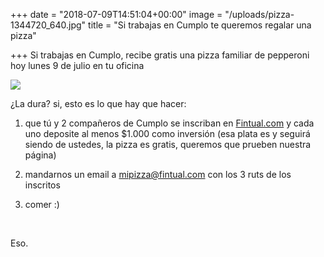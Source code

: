 +++
date = "2018-07-09T14:51:04+00:00"
image = "/uploads/pizza-1344720_640.jpg"
title = "Si trabajas en Cumplo te queremos regalar una pizza"

+++
Si trabajas en Cumplo, recibe gratis una pizza familiar de pepperoni hoy lunes 9 de julio en tu oficina

![](/uploads/pizza-1344720_640.jpg)

¿La dura? si, esto es lo que hay que hacer:

1) que tú y 2 compañeros de Cumplo se inscriban en [Fintual.com](https://fintual.com) y cada uno deposite al menos $1.000 como inversión (esa plata es y seguirá siendo de ustedes, la pizza es gratis, queremos que prueben nuestra página)

2) mandarnos un email a mipizza@fintual.com con los 3 ruts de los inscritos

3) comer :)

<br>

Eso.